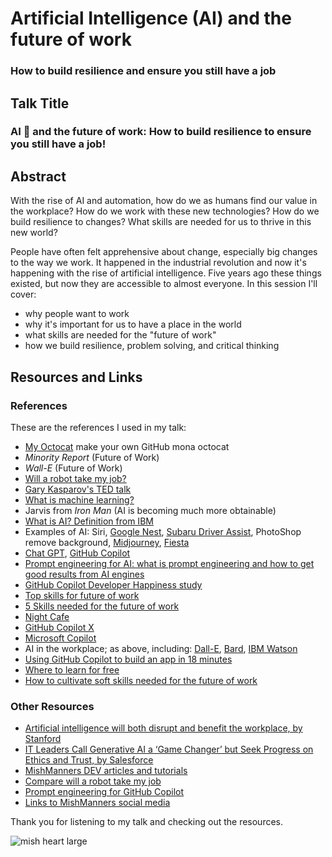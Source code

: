 # Artificial Intelligence (AI) and the future of work
### How to build resilience and ensure you still have a job

## Talk Title

### AI 🤖 and the future of work: How to build resilience to ensure you still have a job!

## Abstract

With the rise of AI and automation, how do we as humans find our value in the workplace? How do we work with these new technologies? How do we build resilience to changes? What skills are needed for us to thrive in this new world?

People have often felt apprehensive about change, especially big changes to the way we work. It happened in the industrial revolution and now it's happening with the rise of artificial intelligence. Five years ago these things existed, but now they are accessible to almost everyone. In this session I'll cover:

- why people want to work
- why it's important for us to have a place in the world
- what skills are needed for the "future of work"
- how we build resilience, problem solving, and critical thinking

## Resources and Links

### References

These are the references I used in my talk:

- [My Octocat](https://myoctocat.com/?ref=producthunt) make your own GitHub mona octocat
- _Minority Report_ (Future of Work)
- _Wall-E_ (Future of Work)
- [Will a robot take my job?](time.com/robots-jobs-machines-work)
- [Gary Kasparov's TED talk](https://www.ted.com/talks/garry_kasparov_don_t_fear_intelligent_machines_work_with_them?language=en)
- [What is machine learning?](https://www.javatpoint.com/types-of-machine-learning)
- Jarvis from _Iron Man_ (AI is becoming much more obtainable)
- [What is AI? Definition from IBM](https://www.ibm.com/cloud/learn/what-is-artificial-intelligence)
- Examples of AI: Siri, [Google Nest](https://thenextweb.com/news/google-nest-cam-ai-and-batteries), [Subaru Driver Assist](https://www.subaru.com.au/driver-monitoring-system), PhotoShop remove background, [Midjourney](https://www.midjourney.com/), [Fiesta](https://articlefiesta.com/)
- [Chat GPT](https://chat-gpt.org/), [GitHub Copilot](https://copilot.github.com/)
- [Prompt engineering for AI: what is prompt engineering and how to get good results from AI engines](https://dev.to/github/prompt-engineering-for-ai-what-is-prompt-engineering-and-how-to-get-good-results-from-ai-engines-5ch6)
- [GitHub Copilot Developer Happiness study](https://github.blog/2022-09-07-research-quantifying-github-copilots-impact-on-developer-productivity-and-happiness/)
- [Top skills for future of work](https://learning.linkedin.com/blog/top-skills/the-skills-companies-need-most-in-2020and-how-to-learn-them)
- [5 Skills needed for the future of work](https://dev.to/mishmanners/dont-let-the-robots-take-your-job-top-5-skills-needed-to-stay-employed-85e)
- [Night Cafe](https://creator.nightcafe.studio/studio)
- [GitHub Copilot X](https://github.blog/2023-03-22-github-copilot-x-the-ai-powered-developer-experience/)
- [Microsoft Copilot](https://blogs.microsoft.com/blog/2023/03/16/introducing-microsoft-365-copilot-your-copilot-for-work/)
- AI in the workplace; as above, including: [Dall-E](https://openai.com/product/dall-e-2), [Bard](https://ai.google/), [IBM Watson](https://www.ibm.com/watson)
- [Using GitHub Copilot to build an app in 18 minutes](https://github.blog/2023-05-05-web-summit-rio-2023-building-an-app-in-18-minutes-with-github-copilot-x/)
- [Where to learn for free](https://github.com/mishmanners/Free-Learning-Content)
- [How to cultivate soft skills needed for the future of work](https://dev.to/mishmanners/5-tips-to-future-proof-your-career-how-to-outsmart-automation-62h)

### Other Resources

- [Artificial intelligence will both disrupt and benefit the workplace, by Stanford](https://news.stanford.edu/2018/05/17/artificial-intelligence-workplace/)
- [IT Leaders Call Generative AI a ‘Game Changer’ but Seek Progress on Ethics and Trust, by Salesforce](https://www.salesforce.com/news/stories/generative-ai-research/)
- [MishManners DEV articles and tutorials](https://dev.to/mishmanners)
- [Compare will a robot take my job](https://willrobotstakemyjob.com/)
- [Prompt engineering for GitHub Copilot](https://dev.to/github/a-beginners-guide-to-prompt-engineering-with-github-copilot-3ibp)
- [Links to MishManners social media](https://mishmanners.info)

Thank you for listening to my talk and checking out the resources.

![mish heart large](https://user-images.githubusercontent.com/36594527/195619762-82827b2e-bfdd-49b6-b8df-5b9e15f4f044.png)
